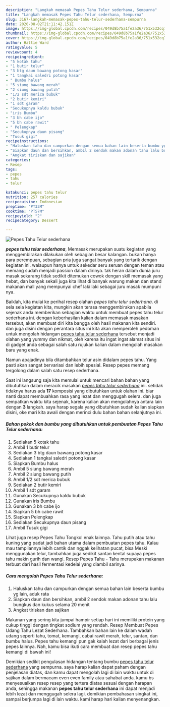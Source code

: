```yaml
---
description: "Langkah memasak Pepes Tahu Telur sederhana, Sempurna"
title: "Langkah memasak Pepes Tahu Telur sederhana, Sempurna"
slug: 3167-langkah-memasak-pepes-tahu-telur-sederhana-sempurna
date: 2020-08-02T21:11:42.151Z
image: https://img-global.cpcdn.com/recipes/049d8b75a1fe2a36/751x532cq70/pepes-tahu-telur-sederhana-foto-resep-utama.jpg
thumbnail: https://img-global.cpcdn.com/recipes/049d8b75a1fe2a36/751x532cq70/pepes-tahu-telur-sederhana-foto-resep-utama.jpg
cover: https://img-global.cpcdn.com/recipes/049d8b75a1fe2a36/751x532cq70/pepes-tahu-telur-sederhana-foto-resep-utama.jpg
author: Hattie Ward
ratingvalue: 5
reviewcount: 4
recipeingredient:
- "5 kotak tahu"
- "1 butir telur"
- "3 btg daun bawang potong kasar"
- "1 tangkai saledri potong kasar"
- " Bumbu halus"
- "5 siung bawang merah"
- "2 siung bawang putih"
- "1/2 sdt merica bubuk"
- "2 butir kemiri"
- "1 sdt garam"
- "Secukupnya kaldu bubuk"
- "iris Bumbu"
- "3 bh cabe ijo"
- "5 bh cabe rawit"
- " Pelengkap"
- "Secukupnya daun pisang"
- "Tusuk gigi"
recipeinstructions:
- "Haluskan tahu dan campurkan dengan semua bahan lain beserta bumbu yg lain, aduk rata"
- "Siapkan daun dan bersihkan, ambil 2 sendok makan adonan tahu lalu bungkus dan kukus selama 20 menit"
- "Angkat tiriskan dan sajikan"
categories:
- Resep
tags:
- pepes
- tahu
- telur

katakunci: pepes tahu telur 
nutrition: 257 calories
recipecuisine: Indonesian
preptime: "PT33M"
cooktime: "PT57M"
recipeyield: "2"
recipecategory: Dessert

---
```



![Pepes Tahu Telur sederhana](https://img-global.cpcdn.com/recipes/049d8b75a1fe2a36/751x532cq70/pepes-tahu-telur-sederhana-foto-resep-utama.jpg)

<b><i>pepes tahu telur sederhana</i></b>, Memasak merupakan suatu kegiatan yang menggembirakan dilakukan oleh sebagian besar kalangan. bukan hanya para perempuan, sebagian pria juga sangat banyak yang tertarik dengan kegiatan ini. walaupun hanya untuk sekedar seru seruan dengan teman atau memang sudah menjadi passion dalam dirinya. tak heran dalam dunia juru masak sekarang tidak sedikit ditemukan cowok dengan skill memasak yang hebat, dan banyak sekali juga kita lihat di banyak warung makan dan stand makanan mall yang mempunyai chef laki laki sebagai juru masak mumpuni nya.

Baiklah, kita mulai ke perihal resep olahan <i>pepes tahu telur sederhana</i>. di sela sela kegiatan kita, mungkin akan terasa menggembirakan apabila sejenak anda memberikan sebagian waktu untuk membuat pepes tahu telur sederhana ini. dengan keberhasilan kalian dalam memasak masakan tersebut, akan membuat diri kita bangga oleh hasil makanan kita sendiri. dan juga disini dengan perantara situs ini kita akan memperoleh pedoman untuk mengolah hidangan <u>pepes tahu telur sederhana</u> tersebut menjadi olahan yang yummy dan nikmat, oleh karena itu ingat ingat alamat situs ini di gadget anda sebagai salah satu rujukan kalian dalam mengolah masakan baru yang enak.

Namun apajadinya bila ditambahkan telur asin didalam pepes tahu. Yang pasti akan sangat bervariasi dan lebih spesial. Resep pepes memang tergolong dalam salah satu resep sederhana.


Saat ini langsung saja kita memulai untuk mencari bahan bahan yang dibutuhkan dalam meracik masakan <u><i>pepes tahu telur sederhana</i></u> ini. setidak tidaknya harus ada <b>17</b> komposisi yang dibutuhkan untuk olahan ini. biar nanti dapat membuahkan rasa yang lezat dan menggugah selera. dan juga sempatkan waktu kita sejenak, karena kalian akan mengolahnya antara lain dengan <b>3</b> langkah. saya harap segala yang dibutuhkan sudah kalian siapkan disini, oke mari kita awali dengan merinci dulu bahan bahan selanjutnya ini.

<!--inarticleads1-->

##### Bahan pokok dan bumbu yang dibutuhkan untuk pembuatan Pepes Tahu Telur sederhana:

1. Sediakan 5 kotak tahu
1. Ambil 1 butir telur
1. Sediakan 3 btg daun bawang potong kasar
1. Sediakan 1 tangkai saledri potong kasar
1. Siapkan  Bumbu halus
1. Ambil 5 siung bawang merah
1. Ambil 2 siung bawang putih
1. Ambil 1/2 sdt merica bubuk
1. Sediakan 2 butir kemiri
1. Ambil 1 sdt garam
1. Gunakan Secukupnya kaldu bubuk
1. Gunakan iris Bumbu
1. Gunakan 3 bh cabe ijo
1. Siapkan 5 bh cabe rawit
1. Siapkan  Pelengkap
1. Sediakan Secukupnya daun pisang
1. Ambil Tusuk gigi


Lihat juga resep Pepes Tahu Tongkol enak lainnya. Tahu putih atau tahu kuning yang padat jadi bahan utama dalam pembuatan pepes tahu. Kalau mau tampilannya lebih cantik dan nggak kelihatan pucat, bisa Meski menggunakan telur, tambahkan juga sedikit santan kental supaya pepes tahu makin gurih dan wangi. Resep Pepes Tahu - Tahu merupakan makanan terbuat dari hasil fermentasi kedelai yang diambil sarinya. 

<!--inarticleads2-->

##### Cara mengolah Pepes Tahu Telur sederhana:

1. Haluskan tahu dan campurkan dengan semua bahan lain beserta bumbu yg lain, aduk rata
1. Siapkan daun dan bersihkan, ambil 2 sendok makan adonan tahu lalu bungkus dan kukus selama 20 menit
1. Angkat tiriskan dan sajikan


Makanan yang sering kita jumpai hampir setiap hari ini memiliki protein yang cukup tinggi dengan tingkat sodium yang rendah. Resep Membuat Pepes Udang Tahu Lezat Sederhana. Tambahkan bahan lain ke dalam wadah udang seperti tahu, tomat, kemangi, cabai rawit merah, telur, santan, dan bumbu halus. Pepes tahu kemangi pun gak kalah lezat dari berbagai jenis pepes lainnya. Nah, kamu bisa ikuti cara membuat dan resep pepes tahu kemangi di bawah ini! 

Demikian sedikit pengulasan hidangan tentang bumbu <u>pepes tahu telur sederhana</u> yang sempurna. saya harap kalian dapat paham dengan penjelasan diatas, dan kamu dapat mengolah lagi di lain waktu untuk di sajikan dalam bermacam even even family atau sahabat anda. kamu bs menyesuaikan resep resep yang tertera diatas sesuai dengan harapan anda, sehingga makanan <b>pepes tahu telur sederhana</b> ini dapat menjadi lebih lezat dan menggugah selera lagi. demikian pembahasan singkat ini, sampai berjumpa lagi di lain waktu. kami harap hari kalian menyenangkan.
